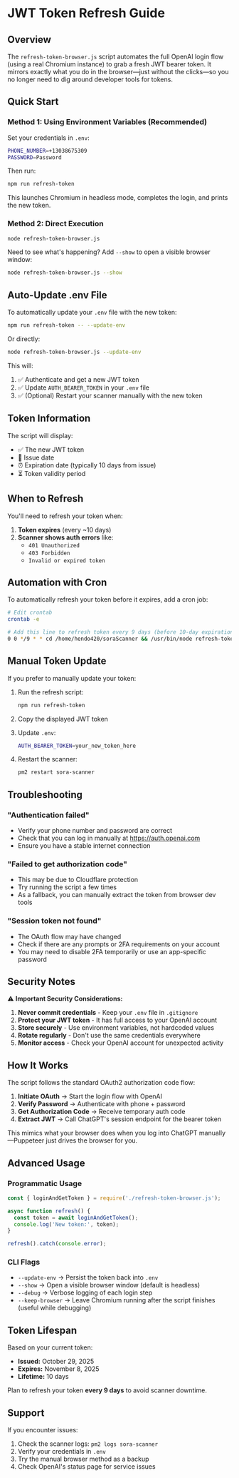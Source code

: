 # JWT Token Refresh Guide

## Overview

The `refresh-token-browser.js` script automates the full OpenAI login flow (using a real Chromium instance) to grab a fresh JWT bearer token. It mirrors exactly what you do in the browser—just without the clicks—so you no longer need to dig around developer tools for tokens.

## Quick Start

### Method 1: Using Environment Variables (Recommended)

Set your credentials in `.env`:

```bash
PHONE_NUMBER=+13038675309
PASSWORD=Password
```

Then run:

```bash
npm run refresh-token
```

This launches Chromium in headless mode, completes the login, and prints the new token.

### Method 2: Direct Execution

```bash
node refresh-token-browser.js
```

Need to see what's happening? Add `--show` to open a visible browser window:

```bash
node refresh-token-browser.js --show
```

## Auto-Update .env File

To automatically update your `.env` file with the new token:

```bash
npm run refresh-token -- --update-env
```

Or directly:

```bash
node refresh-token-browser.js --update-env
```

This will:
1. ✅ Authenticate and get a new JWT token
2. ✅ Update `AUTH_BEARER_TOKEN` in your `.env` file
3. ✅ (Optional) Restart your scanner manually with the new token

## Token Information

The script will display:
- ✅ The new JWT token
- 📅 Issue date
- ⏰ Expiration date (typically 10 days from issue)
- ⏳ Token validity period

## When to Refresh

You'll need to refresh your token when:

1. **Token expires** (every ~10 days)
2. **Scanner shows auth errors** like:
   - `401 Unauthorized`
   - `403 Forbidden`
   - `Invalid or expired token`

## Automation with Cron

To automatically refresh your token before it expires, add a cron job:

```bash
# Edit crontab
crontab -e

# Add this line to refresh token every 9 days (before 10-day expiration)
0 0 */9 * * cd /home/hendo420/soraScanner && /usr/bin/node refresh-token-browser.js --update-env && pm2 restart sora-scanner
```

## Manual Token Update

If you prefer to manually update your token:

1. Run the refresh script:
   ```bash
   npm run refresh-token
   ```

2. Copy the displayed JWT token

3. Update `.env`:
   ```bash
   AUTH_BEARER_TOKEN=your_new_token_here
   ```

4. Restart the scanner:
   ```bash
   pm2 restart sora-scanner
   ```

## Troubleshooting

### "Authentication failed"

- Verify your phone number and password are correct
- Check that you can log in manually at https://auth.openai.com
- Ensure you have a stable internet connection

### "Failed to get authorization code"

- This may be due to Cloudflare protection
- Try running the script a few times
- As a fallback, you can manually extract the token from browser dev tools

### "Session token not found"

- The OAuth flow may have changed
- Check if there are any prompts or 2FA requirements on your account
- You may need to disable 2FA temporarily or use an app-specific password

## Security Notes

⚠️ **Important Security Considerations:**

1. **Never commit credentials** - Keep your `.env` file in `.gitignore`
2. **Protect your JWT token** - It has full access to your OpenAI account
3. **Store securely** - Use environment variables, not hardcoded values
4. **Rotate regularly** - Don't use the same credentials everywhere
5. **Monitor access** - Check your OpenAI account for unexpected activity

## How It Works

The script follows the standard OAuth2 authorization code flow:

1. **Initiate OAuth** → Start the login flow with OpenAI
2. **Verify Password** → Authenticate with phone + password
3. **Get Authorization Code** → Receive temporary auth code
4. **Extract JWT** → Call ChatGPT's session endpoint for the bearer token

This mimics what your browser does when you log into ChatGPT manually—Puppeteer just drives the browser for you.

## Advanced Usage

### Programmatic Usage

```javascript
const { loginAndGetToken } = require('./refresh-token-browser.js');

async function refresh() {
  const token = await loginAndGetToken();
  console.log('New token:', token);
}

refresh().catch(console.error);
```

### CLI Flags

- `--update-env` → Persist the token back into `.env`
- `--show` → Open a visible browser window (default is headless)
- `--debug` → Verbose logging of each login step
- `--keep-browser` → Leave Chromium running after the script finishes (useful while debugging)

## Token Lifespan

Based on your current token:
- **Issued:** October 29, 2025
- **Expires:** November 8, 2025
- **Lifetime:** 10 days

Plan to refresh your token **every 9 days** to avoid scanner downtime.

## Support

If you encounter issues:
1. Check the scanner logs: `pm2 logs sora-scanner`
2. Verify your credentials in `.env`
3. Try the manual browser method as a backup
4. Check OpenAI's status page for service issues
